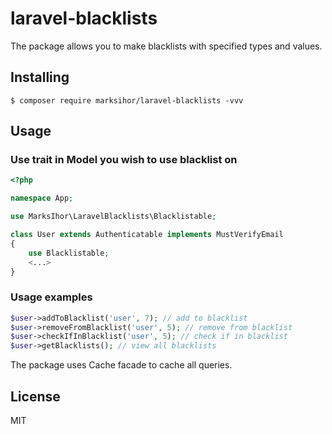 # laravel-blacklists

The package allows you to make blacklists with specified types and values.

## Installing

```shell
$ composer require marksihor/laravel-blacklists -vvv
```

## Usage

### Use trait in Model you wish to use blacklist on

```php
<?php

namespace App;

use MarksIhor\LaravelBlacklists\Blacklistable;

class User extends Authenticatable implements MustVerifyEmail
{
    use Blacklistable;
    <...>
}
```

### Usage examples

```php
$user->addToBlacklist('user', 7); // add to blacklist
$user->removeFromBlacklist('user', 5); // remove from blacklist
$user->checkIfInBlacklist('user', 5); // check if in blacklist
$user->getBlacklists(); // view all blacklists
```

The package uses Cache facade to cache all queries.

## License

MIT